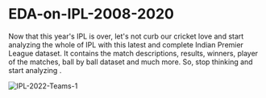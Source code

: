 # EDA-on-IPL-2008-2020
Now that this year's IPL is over, let's not curb our cricket love and start analyzing the whole of IPL with this latest and complete Indian Premier League dataset. It contains the match descriptions, results, winners, player of the matches, ball by ball dataset and much more. So, stop thinking and start analyzing .

![IPL-2022-Teams-1](https://user-images.githubusercontent.com/88342222/159764298-17a578bd-5778-4b92-baf3-bf2d03aa71b4.jpg)

